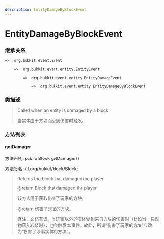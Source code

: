 ```yaml
---
description: EntityDamageByBlockEvent
---
```


# EntityDamageByBlockEvent

### 继承关系

    =>  org.bukkit.event.Event

        =>  org.bukkit.event.entity.EntityEvent

            =>  org.bukkit.event.entity.EntityDamageEvent

                =>  org.bukkit.event.entity.EntityDamageByBlockEvent

### 类描述

> Called when an entity is damaged by a block
>
> 当实体由于方块而受到伤害时触发。

### 方法列表

#### getDamager

方法声明: public Block getDamager()

方法签名: ()Lorg/bukkit/block/Block;

> Returns the block that damaged the player.
>
> @return Block that damaged the player
>
> 该方法用于获取伤害了玩家的方块。
>
> @return 伤害了玩家的方块。
>
> 译注：文档有误。当玩家以外的实体受到来自方块的伤害时（比如当一只动物落入岩浆时），也会触发本事件。故此，所谓“伤害了玩家的方块”应改为“伤害了涉事实体的方块”。